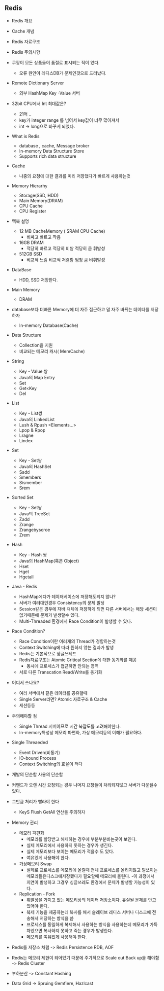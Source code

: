 ## Redis

- Redis 개요
- Cache 개념
- Redis 자료구조
- Redis 주의사항

- 쿠팡이 모든 상품들이 품절로 표시되는 적이 있다.
    - 오류 원인이 레디스DB가 문제인것으로 드러났다.

- Remote Dictionary Server
    - 외부 HashMap Key -Value 서버

- 32bit CPU에서 Int 최대값은?
    - 21억 ..
    - key가 integer range 를 넘어서 key값이 너무 많아져서
    - int -> long으로 바꾸게 되었다.
    
- What is Redis
    - database , cache, Message broker
    - In-memory Data Structure Store
    - Supports rich data structure
- Cache
    - 나중의 요청에 대한 결과를 미리 저장했다가 빠르게 사용하는것
- Memory Hierarhy
    - Storage(SSD, HDD)
    - Main Memory(DRAM)
    - CPU Cache
    - CPU Register

- 맥북 설명
    - 12 MB CacheMemory ( SRAM  CPU Cache)
        - 비싸고 빠르고 작음
    - 16GB DRAM
        - 적당히 빠르고 적당히 비쌈 적당히 큼 휘발성
    - 512GB SSD
        - 비교적 느림 비교적 저렴함 엄청 큼 비휘발성

- DataBase
    - HDD, SSD 저장한다.
- Main Memory
    - DRAM

- database보다 더빠른 Memory에 더 자주 접근하고 덜 자주 바뀌는 데이터를 저장하자
    - In-memory Database(Cache)
- Data Structure
     - Collection을 지원 
     - 비교되는 메모리 캐시( MemCache)
     
     
- String
    - Key - Value 쌍
    - Java의 Map Entry
    - Set <Key> <Value>
    - Get<Key
    - Del<Key>
- List
    - Key - List쌍
    - Java의 LinkedList
    - Lush & Rpush <Key> <Elements...>
    - Lpop & Rpop <Key>
    - Lragne <Key> <Start> <End>
    - Lindex<Key> <Index>
- Set
    - Key - Set쌍
    - Java의 HashSet
    - Sadd <Key> <Element>
    - Smembers<Key>
    - Sismember<Key> <Element>
    - Srem<Key> <Element>
- Sorted Set
    - Key - Set쌍
    - Java의 TreeSet
    - Zadd<Key><Scroe><Element>
    - Zrange<Key><Start><End>
    - Zrangebyscroe<Key><min><max>
    - Zrem<Key><Element>
- Hash
    - Key - Hash 쌍
    - Java의 HashMap(혹은 Object)
    - Hset<Key><Sub-key> <Sub-value>
    - Hget<Key><Sub-key>
    - Hgetall<Key>

- Java - Redis
    - HashMap에다가 데이터베이스에 저장해도되지 않나?
    - 서버가 여러대인경우 Consistency의 문제 발생   
    - Session같은 경우에 자바 객체에 저장하게 되면 다른 서버에서는 해당 세션이 없기때문에
    문제가 발생할수 있다.
    - Multi-Threaded 환경에서 Race Condition이 발생할 수 있다.
- Race Condition?
    - Race Condition이란 여러개의 Thread가 경합하는것
    - Context Switching에 따라 원하지 않는 결과가 발생
    - Redis는 기본적으로 싱글쓰레드
    - Redis자료구조는 Atomic Critical Section에 대한 동기화를 제공
        - 동시에 프로세스가 접근하면 안되는 영역
    - 서로 다른 Transcation Read/Write를 동기화
    
- 어디서 쓰나요?
    - 여러 서버에서 같은 데이터를 공유할때
    - Single Server라면? Atomic 자료구조 & Cache
    - 세션등등
- 주의해야할 점
    - Single Thread 서버이므로 시간 복잡도를 고려해야한다.
    - In-memory특성상 메모리 파편화, 가상 메모리등의 이해가 필요하다.
- Single Threaeded
    - Event Driven(비동기)
    - IO-bound Process
    - Context Switching의 효율이 적다
- 개발의 단순함 사용의 단순함
- 커멘드가 오랜 시간 요청되는 경우 나머지 요청들이 처리되지않고 서버가 다운될수 있다.
- 그만큼 처리가 빨라야 한다
    - KeyS Flush GetAll 연산을 주의하자
- Memory 관리
    - 메모리 파편화
        - 메모리를 할당받고 해제하는 경우에 부분부분비는곳이 보인다.
        - 실제 메모리에서 사용하지 못하는 경우가 생긴다.
        - 실제 메모리보다 보이는 메모리가 적을수 도 있다.
        - 여유있게 사용해야 한다.
    - 가상메모리 Swap
        - 실제로 프로세스를 메모리에 올릴때 전체 프로세스를 올리지않고 덜쓰이는 메모리들은디스크에저장했다가
        필요할때 메모리에 올린다.
        -이 과정에서 지연이 발생하고 그경우 싱글쓰레도 환경에서 문제가 발생할 가능성이 있다.
    - Replication - Fork
        - 휘발성을 가지고 있는 메모리상의 데이터 저장소이다. 유실될 문제를 안고 있어야 한다.
        - 복제 기능을 제공하는데 복사를 해서 슬레이브 레디스 서버나 디스크에 전송해서 저장하는 방식을 씀
        - 프로세스를 동일하게 복제해서 사용하는 방식을 사용하는데 메모리가 가득차있으면 복사하지 못하고 죽는 경우가 발생한다.
        - 메모리를 여유있게 사용해야 한다.
        
- Redis를 저장소 처럼 -> Redis Persistence RDB, AOF
- Redis는 메모리  제한이 되어있기 때문에 주기적으로 Scale out Back up을 해야함 -> Redis Cluster
- 부하분산 -> Constant Hashing
- Data Grid -> Spruing Gemfiere, Hazlcast  

 